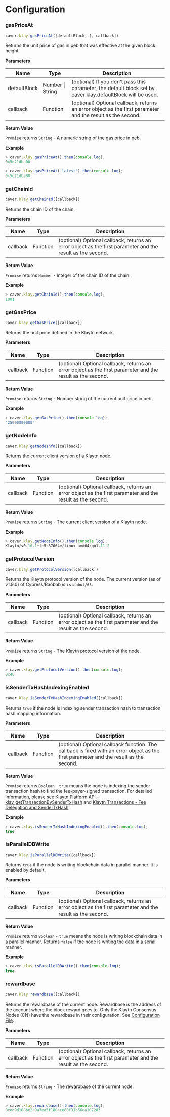 # Configuration

### gasPriceAt <a href="#gaspriceat" id="gaspriceat"></a>

```javascript
caver.klay.gasPriceAt([defaultBlock] [, callback])
```

Returns the unit price of gas in peb that was effective at the given block height.

**Parameters**

| Name         | Type             | Description                                                                                                                          |
| ------------ | ---------------- | ------------------------------------------------------------------------------------------------------------------------------------ |
| defaultBlock | Number \| String | (optional) If you don't pass this parameter, the default block set by [caver.klay.defaultBlock](block.md#defaultblock) will be used. |
| callback     | Function         | (optional) Optional callback, returns an error object as the first parameter and the result as the second.                           |

**Return Value**

`Promise` returns `String` - A numeric string of the gas price in peb.

**Example**

```javascript
> caver.klay.gasPriceAt().then(console.log);
0x5d21dba00

> caver.klay.gasPriceAt('latest').then(console.log);
0x5d21dba00
```

### getChainId <a href="#getchainid" id="getchainid"></a>

```javascript
caver.klay.getChainId([callback])
```

Returns the chain ID of the chain.

**Parameters**

| Name     | Type     | Description                                                                                                |
| -------- | -------- | ---------------------------------------------------------------------------------------------------------- |
| callback | Function | (optional) Optional callback, returns an error object as the first parameter and the result as the second. |

**Return Value**

`Promise` returns `Number` - Integer of the chain ID of the chain.

**Example**

```javascript
> caver.klay.getChainId().then(console.log);
1001
```

### getGasPrice <a href="#getgasprice" id="getgasprice"></a>

```javascript
caver.klay.getGasPrice([callback])
```

Returns the unit price defined in the Klaytn network.

**Parameters**

| Name     | Type     | Description                                                                                                |
| -------- | -------- | ---------------------------------------------------------------------------------------------------------- |
| callback | Function | (optional) Optional callback, returns an error object as the first parameter and the result as the second. |

**Return Value**

`Promise` returns `String` - Number string of the current unit price in peb.

**Example**

```javascript
> caver.klay.getGasPrice().then(console.log);
"25000000000"
```

### getNodeInfo <a href="#getnodeinfo" id="getnodeinfo"></a>

```javascript
caver.klay.getNodeInfo([callback])
```

Returns the current client version of a Klaytn node.

**Parameters**

| Name     | Type     | Description                                                                                                |
| -------- | -------- | ---------------------------------------------------------------------------------------------------------- |
| callback | Function | (optional) Optional callback, returns an error object as the first parameter and the result as the second. |

**Return Value**

`Promise` returns `String` - The current client version of a Klaytn node.

**Example**

```javascript
> caver.klay.getNodeInfo().then(console.log);
Klaytn/v0.10.1+fc5c37064e/linux-amd64/go1.11.2
```

### getProtocolVersion <a href="#getprotocolversion" id="getprotocolversion"></a>

```javascript
caver.klay.getProtocolVersion([callback])
```

Returns the Klaytn protocol version of the node. The current version (as of v1.9.0) of Cypress/Baobab is `istanbul/65`.

**Parameters**

| Name     | Type     | Description                                                                                                |
| -------- | -------- | ---------------------------------------------------------------------------------------------------------- |
| callback | Function | (optional) Optional callback, returns an error object as the first parameter and the result as the second. |

**Return Value**

`Promise` returns `String` - The Klaytn protocol version of the node.

**Example**

```javascript
> caver.klay.getProtocolVersion().then(console.log);
0x40
```

### isSenderTxHashIndexingEnabled <a href="#issendertxhashindexingenabled" id="issendertxhashindexingenabled"></a>

```javascript
caver.klay.isSenderTxHashIndexingEnabled([callback])
```

Returns `true` if the node is indexing sender transaction hash to transaction hash mapping information.

**Parameters**

| Name     | Type     | Description                                                                                                                            |
| -------- | -------- | -------------------------------------------------------------------------------------------------------------------------------------- |
| callback | Function | (optional) Optional callback function. The callback is fired with an error object as the first parameter and the result as the second. |

**Return Value**

`Promise` returns `Boolean` - `true` means the node is indexing the sender transaction hash to find the fee-payer-signed transaction. For detailed information, please see [Klaytn Platform API - klay\_getTransactionBySenderTxHash](../../../../../json-rpc/api-references/klay/transaction.md#klay\_gettransactionbysendertxhash) and [Klaytn Transactions - Fee Delegation and SenderTxHash](../../../../../../getting-started/klaytn/design/transactions/#fee-delegation).

**Example**

```javascript
> caver.klay.isSenderTxHashIndexingEnabled().then(console.log);
true
```

### isParallelDBWrite <a href="#isparalleldbwrite" id="isparalleldbwrite"></a>

```javascript
caver.klay.isParallelDBWrite([callback])
```

Returns `true` if the node is writing blockchain data in parallel manner. It is enabled by default.

**Parameters**

| Name     | Type     | Description                                                                                                |
| -------- | -------- | ---------------------------------------------------------------------------------------------------------- |
| callback | Function | (optional) Optional callback, returns an error object as the first parameter and the result as the second. |

**Return Value**

`Promise` returns `Boolean` - `true` means the node is writing blockchain data in a parallel manner. Returns `false` if the node is writing the data in a serial manner.

**Example**

```javascript
> caver.klay.isParallelDBWrite().then(console.log);
true
```

### rewardbase <a href="#rewardbase" id="rewardbase"></a>

```javascript
caver.klay.rewardbase([callback])
```

Returns the rewardbase of the current node. Rewardbase is the address of the account where the block reward goes to. Only the Klaytn Consensus Nodes (CN) have the rewardbase in their configuration. See [Configuration File](../../../../../../node/core-cell/operation-guide/configuration.md).

**Parameters**

| Name     | Type     | Description                                                                                                |
| -------- | -------- | ---------------------------------------------------------------------------------------------------------- |
| callback | Function | (optional) Optional callback, returns an error object as the first parameter and the result as the second. |

**Return Value**

`Promise` returns `String` - The rewardbase of the current node.

**Example**

```javascript
> caver.klay.rewardbase().then(console.log);
0xed9d108be2a9a7ea5f180ace80f31b66ea107283
```
